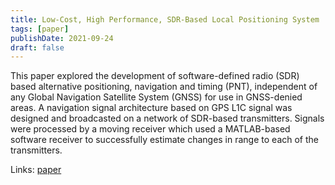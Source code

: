 ```yaml
---
title: Low-Cost, High Performance, SDR-Based Local Positioning System
tags: [paper]
publishDate: 2021-09-24
draft: false
---
```


This paper explored the development of software-defined radio (SDR) based alternative positioning, navigation and timing (PNT), independent of any Global Navigation Satellite System (GNSS) for use in GNSS-denied areas. A navigation signal architecture based on GPS L1C signal was designed and broadcasted on a network of SDR-based transmitters. Signals were processed by a moving receiver which used a MATLAB-based software receiver to successfully estimate changes in range to each of the transmitters.

Links: [paper](https://scholar.google.com/citations?view_op=view_citation&hl=en&user=q0dyHx4AAAAJ&citation_for_view=q0dyHx4AAAAJ:u-x6o8ySG0sC)
